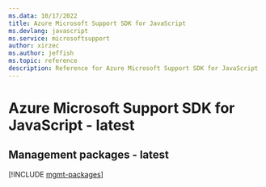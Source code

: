 ```yaml
---
ms.data: 10/17/2022
title: Azure Microsoft Support SDK for JavaScript
ms.devlang: javascript
ms.service: microsoftsupport
author: xirzec
ms.author: jeffish
ms.topic: reference
description: Reference for Azure Microsoft Support SDK for JavaScript
---
```

# Azure Microsoft Support SDK for JavaScript - latest

## Management packages - latest
[!INCLUDE [mgmt-packages](microsoft-support-mgmt-index.md)]